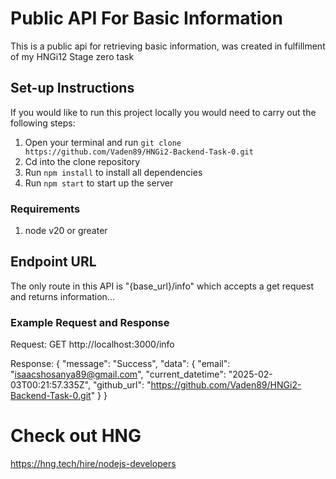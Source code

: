# Public API For Basic Information

This is a public api for retrieving basic information, was created in fulfillment of my HNGi12 Stage zero task

## Set-up Instructions

If you would like to run this project locally you would need to carry out the following steps:

1. Open your terminal and run `git clone https://github.com/Vaden89/HNGi2-Backend-Task-0.git`
2. Cd into the clone repository
3. Run `npm install` to install all dependencies
4. Run `npm start` to start up the server

### Requirements

1. node v20 or greater

## Endpoint URL

The only route in this API is "{base_url}/info" which accepts a get request and returns information...

### Example Request and Response

Request: GET http://localhost:3000/info

Response: {
"message": "Success",
"data": {
"email": "isaacshosanya89@gmail.com",
"current_datetime": "2025-02-03T00:21:57.335Z",
"github_url": "https://github.com/Vaden89/HNGi2-Backend-Task-0.git"
}
}

# Check out HNG

https://hng.tech/hire/nodejs-developers
